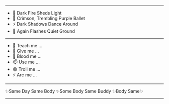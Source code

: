 ****************************
- 👋 Dark Fire Sheds Light 
- 💞️ Crimson, Trembling Purple Ballet
- ⚡ Dark Shadows Dance Around 
- 👀 Again Flashes Quiet Ground 

****************************

- 👀 Teach me ...
- 🌱 Give me ...
- 💞️ Blood me ...
- 📫 Use me ...
- 😄 Troll me ...
- ⚡ Arc me ...

******************************

✨Same Day Same Body ✨Some Body Same Buddy ✨Body Same✨

*******************************

